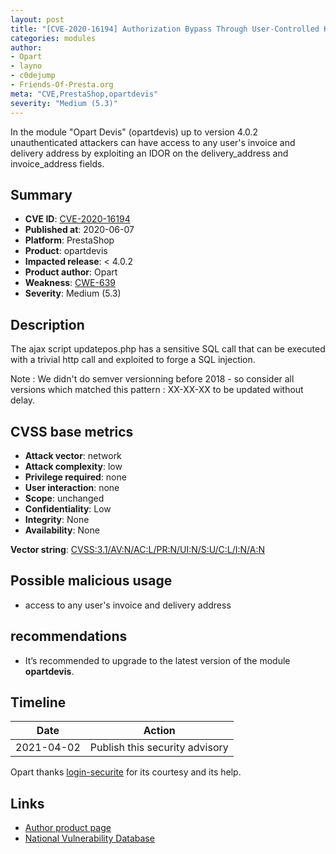 ```yaml
---
layout: post
title: "[CVE-2020-16194] Authorization Bypass Through User-Controlled Key"
categories: modules
author:
- Opart
- layno
- c0dejump
- Friends-Of-Presta.org
meta: "CVE,PrestaShop,opartdevis"
severity: "Medium (5.3)"
---
```


In the module "Opart Devis" (opartdevis) up to version 4.0.2 unauthenticated attackers can have access to any user's invoice and delivery address by exploiting an IDOR on the delivery_address and invoice_address fields.


## Summary

* **CVE ID**: [CVE-2020-16194](https://nvd.nist.gov/vuln/detail/CVE-2020-16194)
* **Published at**: 2020-06-07
* **Platform**: PrestaShop
* **Product**: opartdevis
* **Impacted release**: < 4.0.2 
* **Product author**: Opart
* **Weakness**: [CWE-639](https://cwe.mitre.org/data/definitions/639.html)
* **Severity**: Medium (5.3)

## Description

The ajax script updatepos.php has a sensitive SQL call that can be executed with a trivial http call and exploited to forge a SQL injection.

Note : We didn't do semver versionning before 2018 - so consider all versions which matched this pattern : XX-XX-XX to be updated without delay.

## CVSS base metrics

* **Attack vector**: network
* **Attack complexity**: low
* **Privilege required**: none
* **User interaction**: none
* **Scope**: unchanged
* **Confidentiality**: Low
* **Integrity**: None
* **Availability**: None

**Vector string**: [CVSS:3.1/AV:N/AC:L/PR:N/UI:N/S:U/C:L/I:N/A:N](https://nvd.nist.gov/vuln-metrics/cvss/v3-calculator?vector=AV:N/AC:L/PR:N/UI:N/S:U/C:L/I:N/A:N)

## Possible malicious usage

* access to any user's invoice and delivery address

## recommendations

* It’s recommended to upgrade to the latest version of the module **opartdevis**.

## Timeline

| Date | Action |
|--|--|
| 2021-04-02 | Publish this security advisory |


Opart thanks [login-securite](https://github.com/login-securite) for its courtesy and its help.

## Links

* [Author product page](https://www.store-opart.fr/p/25-devis.html)
* [National Vulnerability Database](https://nvd.nist.gov/vuln/detail/CVE-2020-16194)